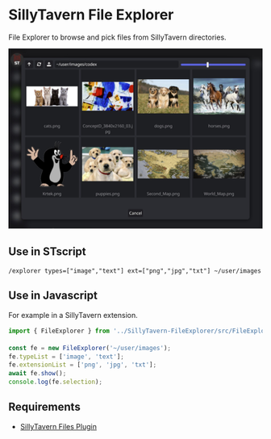 # SillyTavern File Explorer

File Explorer to browse and pick files from SillyTavern directories.

![](README/file-explorer-01.jpg)


## Use in STscript

```stscript
/explorer types=["image","text"] ext=["png","jpg","txt"] ~/user/images
```


## Use in Javascript

For example in a SillyTavern extension.

```javascript
import { FileExplorer } from '../SillyTavern-FileExplorer/src/FileExplorer.js';

const fe = new FileExplorer('~/user/images');
fe.typeList = ['image', 'text'];
fe.extensionList = ['png', 'jpg', 'txt'];
await fe.show();
console.log(fe.selection);
```




## Requirements
- [SillyTavern Files Plugin](https://github.com/LenAnderson/SillyTavern-Files)
